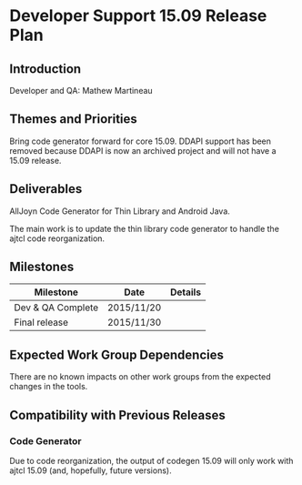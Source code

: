 # Developer Support 15.09 Release Plan

## Introduction

Developer and QA: Mathew Martineau

## Themes and Priorities

Bring code generator forward for core 15.09. DDAPI support has been removed because DDAPI is now an archived project and will not have a 15.09 release.

## Deliverables

AllJoyn Code Generator for Thin Library and Android Java.

The main work is to update the thin library code generator to handle the ajtcl code reorganization.

## Milestones

 | Milestone         | Date       | Details | 
 | ---------         | ----       | ------- | 
 | Dev & QA Complete | 2015/11/20 |         | 
 | Final release     | 2015/11/30 |         | 

## Expected Work Group Dependencies

There are no known impacts on other work groups from the expected changes in the tools.

## Compatibility with Previous Releases

### Code Generator

Due to code reorganization, the output of codegen 15.09 will only work with ajtcl 15.09 (and, hopefully, future versions).


